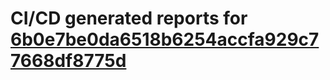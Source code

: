 # CI/CD generated reports for [6b0e7be0da6518b6254accfa929c77668df8775d](https://github.com/hydephp/develop/commit/6b0e7be0da6518b6254accfa929c77668df8775d)
